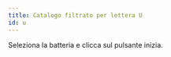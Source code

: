 ```yaml
---
title: Catalogo filtrato per lettera U
id: u
---
```

Seleziona la batteria e clicca sul pulsante inizia.